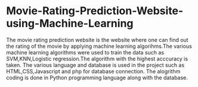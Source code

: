 # Movie-Rating-Prediction-Website-using-Machine-Learning
The movie rating prediction website is the website where one can find out the rating of the movie by applying machine learning algorihms.The various machine learning algorithms were used to train the data such as SVM,KNN,Logistic regression.The algorithm with the highest acccuracy is taken. The various language and database is used in the project such as HTML,CSS,Javascript and php for database connection.
The alogrithm coding is done in Python programming language along with the database.
